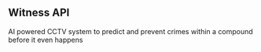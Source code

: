 ## Witness API

AI powered CCTV system to predict and prevent crimes within a compound before it even happens